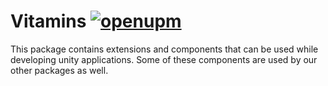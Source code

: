 # Vitamins [![openupm](https://img.shields.io/npm/v/com.autsoft.unitysupplements.vitamins?label=openupm&registry_uri=https://package.openupm.com)](https://openupm.com/packages/com.autsoft.unitysupplements.vitamins/)

This package contains extensions and components that can be used while developing unity applications. Some of these components are used by our other packages as well.